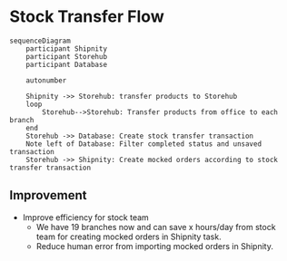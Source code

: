 # Stock Transfer Flow

```mermaid
sequenceDiagram
    participant Shipnity
    participant Storehub
    participant Database

    autonumber

    Shipnity ->> Storehub: transfer products to Storehub
    loop
        Storehub-->Storehub: Transfer products from office to each branch
    end
    Storehub ->> Database: Create stock transfer transaction
    Note left of Database: Filter completed status and unsaved transaction
    Storehub ->> Shipnity: Create mocked orders according to stock transfer transaction
```

## Improvement

- Improve efficiency for stock team
    - We have 19 branches now and can save x hours/day from stock team for creating mocked orders in Shipnity task.
    - Reduce human error from importing mocked orders in Shipnity.